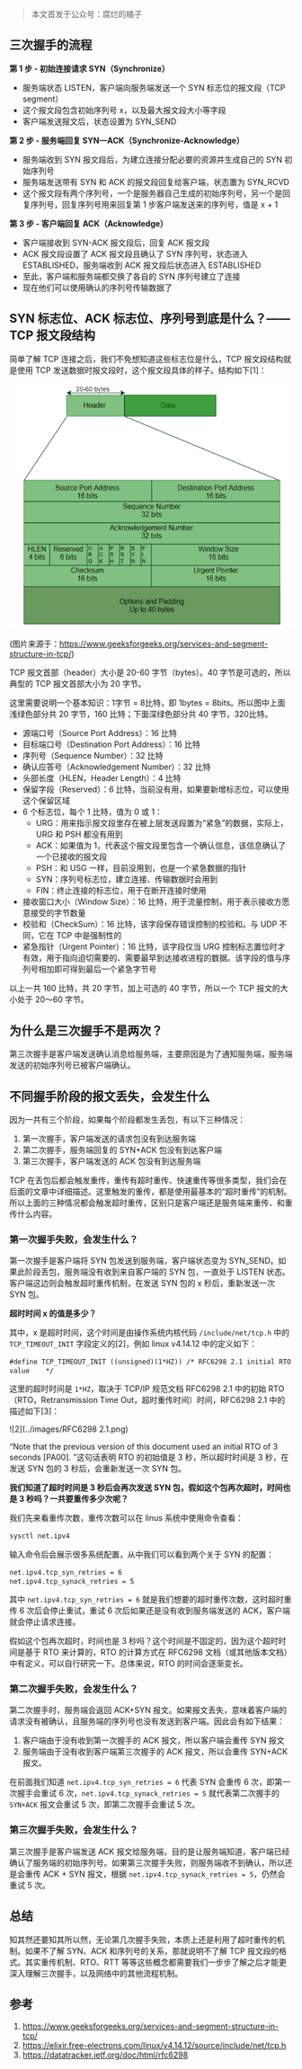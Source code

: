 > 本文首发于公众号：腐烂的橘子

## 三次握手的流程

**第 1 步 - 初始连接请求 SYN（Synchronize）**

- 服务端状态 LISTEN，客户端向服务端发送一个 SYN 标志位的报文段（TCP segment）
- 这个报文段包含初始序列号 x，以及最大报文段大小等字段
- 客户端发送报文后，状态设置为 SYN_SEND

**第 2 步 - 服务端回复 SYN—ACK（Synchronize-Acknowledge）**

- 服务端收到 SYN 报文段后，为建立连接分配必要的资源并生成自己的 SYN 初始序列号
- 服务端发送带有 SYN 和 ACK 的报文段回复给客户端，状态置为 SYN_RCVD
- 这个报文段有两个序列号，一个是服务器自己生成的初始序列号，另一个是回复序列号，回复序列号用来回复第 1 步客户端发送来的序列号，值是 x + 1

**第 3 步 - 客户端回复 ACK（Acknowledge）**

- 客户端接收到 SYN-ACK 报文段后，回复 ACK 报文段
- ACK 报文段设置了 ACK 报文段且确认了 SYN 序列号，状态进入 ESTABLISHED，服务端收到 ACK 报文段后状态进入 ESTABLISHED
- 至此，客户端和服务端都交换了各自的 SYN 序列号建立了连接
- 现在他们可以使用确认的序列号传输数据了

## SYN 标志位、ACK 标志位、序列号到底是什么？——TCP 报文段结构

简单了解 TCP 连接之后，我们不免想知道这些标志位是什么，TCP 报文段结构就是使用 TCP 发送数据时报文段时，这个报文段具体的样子。结构如下[1]：

![](../images/TCPSegmentHeader-1.png)

(图片来源于：https://www.geeksforgeeks.org/services-and-segment-structure-in-tcp/)

TCP 报文首部（header）大小是 20-60 字节（bytes）。40 字节是可选的，所以典型的 TCP 报文首部大小为 20 字节。

这里需要说明一个基本知识：1字节 = 8比特，即 1bytes = 8bits。所以图中上面浅绿色部分共 20 字节，160 比特；下面深绿色部分共 40 字节，320比特。

- 源端口号（Source Port Address）：16 比特
- 目标端口号（Destination Port Address）：16 比特
- 序列号（Sequence Number）：32 比特
- 确认应答号（Acknowledgement Number）：32 比特
- 头部长度（HLEN，Header Length）：4 比特
- 保留字段（Reserved）：6 比特，当前没有用，如果要新增标志位，可以使用这个保留区域
- 6 个标志位，每个 1 比特，值为 0 或 1：
    - URG：用来指示报文段里存在被上层发送段置为“紧急”的数据，实际上，URG 和 PSH 都没有用到
    - ACK：如果值为 1，代表这个报文段里包含一个确认信息，该信息确认了一个已接收的报文段
    - PSH：和 USG 一样，目前没用到，也是一个紧急数据的指针
    - SYN：序列号标志位，建立连接、传输数据时会用到
    - FIN：终止连接的标志位，用于在断开连接时使用
- 接收窗口大小（Window Size）：16 比特，用于流量控制，用于表示接收方愿意接受的字节数量
- 校验和（CheckSum）：16 比特，该字段保存错误控制的校验和。与 UDP 不同，它在 TCP 中是强制性的
- 紧急指针（Urgent Pointer）：16 比特，该字段仅当 URG 控制标志置位时才有效，用于指向迫切需要的、需要最早到达接收进程的数据。该字段的值与序列号相加即可得到最后一个紧急字节号

以上一共 160 比特，共 20 字节，加上可选的 40 字节，所以一个 TCP 报文的大小处于 20～60 字节。

## 为什么是三次握手不是两次？

第三次握手是客户端发送确认消息给服务端，主要原因是为了通知服务端，服务端发送的初始序列号已被客户端确认。

## 不同握手阶段的报文丢失，会发生什么

因为一共有三个阶段，如果每个阶段都发生丢包，有以下三种情况：

1. 第一次握手，客户端发送的请求包没有到达服务端
2. 第二次握手，服务端回复的 SYN+ACK 包没有到达客户端
3. 第三次握手，客户端发送的 ACK 包没有到达服务端

TCP 在丢包后都会触发重传，重传有超时重传、快速重传等很多类型，我们会在后面的文章中详细描述。这里触发的重传，都是使用最基本的“超时重传”的机制。所以上面的三种情况都会触发超时重传，区别只是客户端还是服务端来重传、和重传什么内容。

### 第一次握手失败，会发生什么？

第一次握手是客户端将 SYN 包发送到服务端，客户端状态变为 SYN_SEND。如果此阶段丢包，服务端没有收到来自客户端的 SYN 包，一直处于 LISTEN 状态。客户端这边则会触发超时重传机制，在发送 SYN 包的 x 秒后，重新发送一次 SYN 包。

**超时时间 x 的值是多少？**

其中，x 是超时时间，这个时间是由操作系统内核代码 `/include/net/tcp.h` 中的 `TCP_TIMEOUT_INIT` 字段定义的[2]，例如 linux v4.14.12 中的定义如下：

```
#define TCP_TIMEOUT_INIT ((unsigned)(1*HZ))	/* RFC6298 2.1 initial RTO value	*/
```

这里的超时时间是 `1*HZ`，取决于 TCP/IP 规范文档 RFC6298 2.1 中的初始 RTO （RTO，Retransmission Time Out，超时重传时间）时间，RFC6298 2.1 中的描述如下[3]：

![2](../images/RFC6298 2.1.png)

“Note that the previous version of this document used an initial RTO of 3 seconds [PA00]. ”这句话表明 RTO
 的初始值是 3 秒，所以超时时间是 3 秒，在发送 SYN 包的 3 秒后，会重新发送一次 SYN 包。

**我们知道了超时时间是 3 秒后会再次发送 SYN 包，假如这个包再次超时，时间也是 3 秒吗？一共要重传多少次呢？**

我们先来看重传次数，重传次数可以在 linus 系统中使用命令查看：

```bash
sysctl net.ipv4
```

输入命令后会展示很多系统配置，从中我们可以看到两个关于 SYN 的配置：

```
net.ipv4.tcp_syn_retries = 6
net.ipv4.tcp_synack_retries = 5
```

其中 `net.ipv4.tcp_syn_retries = 6` 就是我们想要的超时重传次数，这时超时重传 6 次后会停止重试，重试 6 次后如果还是没有收到服务端发送的 ACK，客户端就会停止请求连接。

假如这个包再次超时，时间也是 3 秒吗？这个时间是不固定的，因为这个超时时间是基于 RTO 来计算的，RTO 的计算方式在 RFC6298 文档（或其他版本文档）中有定义，可以自行研究一下。总体来说，RTO 的时间会逐渐变长。

### 第二次握手失败，会发生什么？

第二次握手时，服务端会返回 ACK+SYN 报文。如果报文丢失，意味着客户端的请求没有被确认，且服务端的序列号也没有发送到客户端。因此会有如下结果：

1. 客户端由于没有收到第一次握手的 ACK 报文，所以客户端会重传 SYN 报文
2. 服务端由于没有收到客户端第三次握手的 ACK 报文，所以会重传 SYN+ACK 报文。

在前面我们知道 `net.ipv4.tcp_syn_retries = 6` 代表 SYN 会重传 6 次，即第一次握手会重试 6 次，`net.ipv4.tcp_synack_retries = 5` 就代表第二次握手的 `SYN+ACK` 报文会重试 5 次，即第二次握手会重试 5 次。

### 第三次握手失败，会发生什么？

第三次握手是客户端发送 ACK 报文给服务端，目的是让服务端知道，客户端已经确认了服务端的初始序列号。如果第三次握手失败，则服务端收不到确认，所以还是会重传 ACK + SYN 报文，根据 `net.ipv4.tcp_synack_retries = 5`，仍然会重试 5 次。

## 总结

知其然还要知其所以然，无论第几次握手失败，本质上还是利用了超时重传的机制。如果不了解 SYN、ACK 和序列号的关系，那就说明不了解 TCP 报文段的格式。其实重传机制、RTO、RTT 等等这些概念都需要我们一步步了解之后才能更深入理解三次握手，以及网络中的其他流程机制。

## 参考

1. https://www.geeksforgeeks.org/services-and-segment-structure-in-tcp/
2. https://elixir.free-electrons.com/linux/v4.14.12/source/include/net/tcp.h
3. https://datatracker.ietf.org/doc/html/rfc6298

